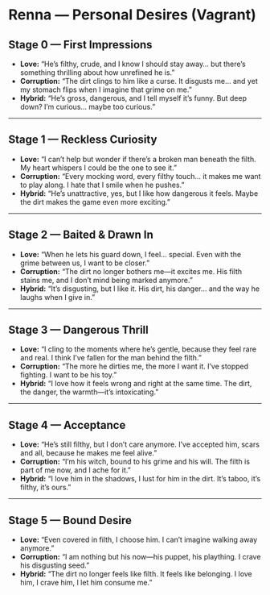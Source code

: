 # Renna — Personal Desires (Vagrant)

## Stage 0 — First Impressions
- **Love:** “He’s filthy, crude, and I know I should stay away… but there’s something thrilling about how unrefined he is.”  
- **Corruption:** “The dirt clings to him like a curse. It disgusts me… and yet my stomach flips when I imagine that grime on me.”  
- **Hybrid:** “He’s gross, dangerous, and I tell myself it’s funny. But deep down? I’m curious… maybe too curious.”

---

## Stage 1 — Reckless Curiosity
- **Love:** “I can’t help but wonder if there’s a broken man beneath the filth. My heart whispers I could be the one to see it.”  
- **Corruption:** “Every mocking word, every filthy touch… it makes me want to play along. I hate that I smile when he pushes.”  
- **Hybrid:** “He’s unattractive, yes, but I like how dangerous it feels. Maybe the dirt makes the game even more exciting.”

---

## Stage 2 — Baited & Drawn In
- **Love:** “When he lets his guard down, I feel… special. Even with the grime between us, I want to be closer.”  
- **Corruption:** “The dirt no longer bothers me—it excites me. His filth stains me, and I don’t mind being marked anymore.”  
- **Hybrid:** “It’s disgusting, but I like it. His dirt, his danger… and the way he laughs when I give in.”

---

## Stage 3 — Dangerous Thrill
- **Love:** “I cling to the moments where he’s gentle, because they feel rare and real. I think I’ve fallen for the man behind the filth.”  
- **Corruption:** “The more he dirties me, the more I want it. I’ve stopped fighting. I want to be his toy.”  
- **Hybrid:** “I love how it feels wrong and right at the same time. The dirt, the danger, the warmth—it’s intoxicating.”

---

## Stage 4 — Acceptance
- **Love:** “He’s still filthy, but I don’t care anymore. I’ve accepted him, scars and all, because he makes me feel alive.”  
- **Corruption:** “I’m his witch, bound to his grime and his will. The filth is part of me now, and I ache for it.”  
- **Hybrid:** “I love him in the shadows, I lust for him in the dirt. It’s taboo, it’s filthy, it’s ours.”

---

## Stage 5 — Bound Desire
- **Love:** “Even covered in filth, I choose him. I can’t imagine walking away anymore.”  
- **Corruption:** “I am nothing but his now—his puppet, his plaything. I crave his disgusting seed.”  
- **Hybrid:** “The dirt no longer feels like filth. It feels like belonging. I love him, I crave him, I let him consume me.”

